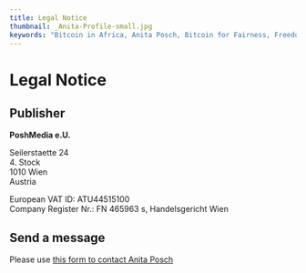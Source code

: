 ```yaml
---
title: Legal Notice
thumbnail: _Anita-Profile-small.jpg
keywords: "Bitcoin in Africa, Anita Posch, Bitcoin for Fairness, Freedom Technology"
---
```


# Legal Notice

## Publisher

**PoshMedia e.U.**

Seilerstaette 24   
4\. Stock   
1010 Wien   
Austria

European VAT ID: ATU44515100    
Company Register Nr.: FN 465963 s, Handelsgericht Wien    

## Send a message

Please use [this form to contact Anita Posch](/contact)